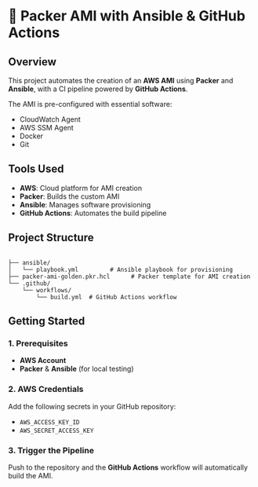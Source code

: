 # 🚀 Packer AMI with Ansible & GitHub Actions

## Overview

This project automates the creation of an **AWS AMI** using **Packer** and **Ansible**, with a CI pipeline powered by **GitHub Actions**.

The AMI is pre-configured with essential software:

- CloudWatch Agent
- AWS SSM Agent
- Docker
- Git

## Tools Used
- **AWS**: Cloud platform for AMI creation
- **Packer**: Builds the custom AMI
- **Ansible**: Manages software provisioning
- **GitHub Actions**: Automates the build pipeline

## Project Structure


```

├── ansible/
│   └── playbook.yml         # Ansible playbook for provisioning
├── packer-ami-golden.pkr.hcl      # Packer template for AMI creation
└── .github/
    └── workflows/
        └── build.yml  # GitHub Actions workflow
```                                                            

## Getting Started

### 1. Prerequisites
- **AWS Account**
- **Packer** & **Ansible** (for local testing)

### 2. AWS Credentials
Add the following secrets in your GitHub repository:

- `AWS_ACCESS_KEY_ID`
- `AWS_SECRET_ACCESS_KEY`

### 3. Trigger the Pipeline
Push to the repository and the **GitHub Actions** workflow will automatically build the AMI.

